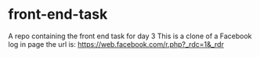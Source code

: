 # front-end-task
A repo containing the front end task for day 3
This is a clone of a Facebook log in page
the url is: https://web.facebook.com/r.php?_rdc=1&_rdr
